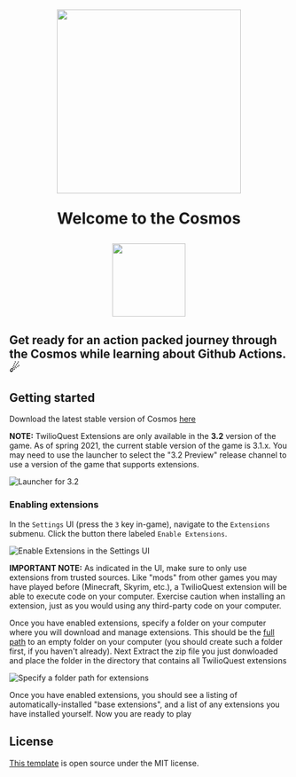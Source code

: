 # 
<h1 align="center"> <img src="https://media4.giphy.com/media/vHOQiwqf332JDIz7oL/giphy.gif?cid=790b7611a6ba08da16d9afd69c2948259b48a6c546dffa15&rid=giphy.gif&ct=s" width="332" height="332">  <p>Welcome to the Cosmos <p>  <a href="https://github.com/Xlient/Cosmos#getting-started"><img src="https://media.giphy.com/media/1YfBz5TnsrqEGOJwc0/giphy.gif" width="132" height="132"> </a></h1>

## Get ready for an action packed journey through the Cosmos while learning about Github Actions. ☄ 
## Getting started
Download the latest stable version of Cosmos [here](https://github.com/Xlient/Cosmos/releases)

**NOTE:** TwilioQuest Extensions are only available in the **3.2** version of the game. As of spring 2021, the current stable version of the game is 3.1.x. You may need to use the launcher to select the "3.2 Preview" release channel to use a version of the game that supports extensions.

![Launcher for 3.2](https://firebasestorage.googleapis.com/v0/b/twilioquest-prod.appspot.com/o/docs%2Flauncher-preview.png?alt=media&token=6aedd709-9ba2-4ab3-b935-2537a8f5ff2f)

### Enabling extensions

In the `Settings` UI (press the `3` key in-game), navigate to the `Extensions` submenu. Click the button there labeled `Enable Extensions`.

![Enable Extensions in the Settings UI](https://firebasestorage.googleapis.com/v0/b/twilioquest-prod.appspot.com/o/docs%2Fenable-extensions.png?alt=media&token=8cc8e5ea-ee56-4a39-ae92-91add950b040)

**IMPORTANT NOTE:** As indicated in the UI, make sure to only use extensions from trusted sources. Like "mods" from other games you may have played before (Minecraft, Skyrim, etc.), a TwilioQuest extension will be able to execute code on your computer. Exercise caution when installing an extension, just as you would using any third-party code on your computer.

Once you have enabled extensions, specify a folder on your computer where you will download and manage extensions. This should be the [full path](https://en.wikipedia.org/wiki/Fully_qualified_name#Filenames_and_paths) to an empty folder on your computer (you should create such a folder first, if you haven't already). Next Extract the zip file you just donwloaded and place the folder in the directory that contains all TwilioQuest extensions

![Specify a folder path for extensions](https://firebasestorage.googleapis.com/v0/b/twilioquest-prod.appspot.com/o/docs%2Fext-folder.png?alt=media&token=4936dd5c-d84c-459e-9179-4c545a64b297)

Once you have enabled extensions, you should see a listing of automatically-installed "base extensions", and a list of any extensions you have installed yourself. Now you are ready to play


## License
[This template](https://github.com/TwilioQuest/twilioquest-extension-template) is open source under the MIT license.
